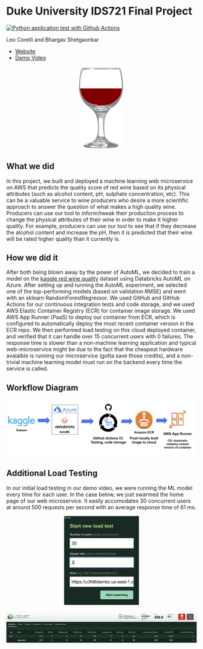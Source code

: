 # Duke University IDS721 Final Project
[![Python application test with Github Actions](https://github.com/leocorelli/IDS-721-final-proj/actions/workflows/main.yml/badge.svg)](https://github.com/leocorelli/IDS-721-final-proj/actions/workflows/main.yml)

Leo Corelli and Bhargav Shetgaonkar

- [Website](https://u3fd6dambz.us-east-1.awsapprunner.com/)
- [Demo Video](https://duke.box.com/s/izob0a3mg9gotg9qo2190n8yef1xj2xu)

<p align="center">
  <img src="https://github.com/leocorelli/IDS-721-final-proj/blob/main/images/Red_Wine_picto.png" width="120" />
</p>


## What we did
In this project, we built and deployed a machine learning web microservice on AWS that predicts the quality score of red wine based on its physical attributes (such as alcohol content, pH, sulphate concentration, etc). This can be a valuable service to wine producers who desire a more scientific approach to answer the question of what makes a high quality wine. Producers can use our tool to inform/tweak their production process to change the physical attributes of their wine in order to make it higher quality. For example, producers can use our tool to see that if they decrease the alcohol content and increase the pH, then it is predicted that their wine will be rated higher quality than it currently is.

## How we did it
After both being blown away by the power of AutoML, we decided to train a model on the [kaggle red wine quality](https://www.kaggle.com/datasets/uciml/red-wine-quality-cortez-et-al-2009) dataset using Databricks AutoML on Azure. After setting up and running the AutoML experiment, we selected one of the top-performing models (based on validation RMSE) and went with an sklearn RandomForestRegressor. We used GitHub and GitHub Actions for our continuous integration tests and code storage, and we used AWS Elastic Container Registry (ECR) for container image storage. We used AWS App Runner (PaaS) to deploy our container from ECR, which is configured to automatically deploy the most recent container version in the ECR repo. We then performed load testing on this cloud deployed container, and verified that it can handle over 15 concurrent users with 0 failures. The response time is slower than a non-machine learning application and typical web-microservice might be due to the fact that the cheapest hardware avaialble is running our microservice (gotta save those credits), and a non-trivial machine learning model must run on the backend every time the service is called. 

## Workflow Diagram

<p align="center">
  <img src="https://github.com/leocorelli/IDS-721-final-proj/blob/main/images/workflow%20diagram.png" width="800" />
</p>

## Additional Load Testing

In our initial load testing in our demo video, we were running the ML model every time for each user. In the case below, we just swarmed the home page of our web microservice. It easily accomodates 30 concurrent users at around 500 requests per second with an average response time of 61 ms.

<p align="center">
  <img src="https://github.com/leocorelli/IDS-721-final-proj/blob/main/images/locust%20params.png" width="200" />
</p>
<p align="center">
  <img src="https://github.com/leocorelli/IDS-721-final-proj/blob/main/images/further%20results.png" width="1000" />
</p>
